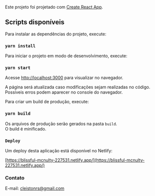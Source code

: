 Este projeto foi projetado com [Create React App](https://github.com/facebook/create-react-app).

## Scripts disponíveis

Para instalar as dependências do projeto, execute:

### `yarn install`

Para iniciar o projeto em modo de desenvolvimento, execute:

### `yarn start`

Acesse [http://localhost:3000](http://localhost:3000) para visualizar no navegador.

A página será atualizada caso modificações sejam realizadas no código.<br />
Possíveis erros podem aparecer no console do navegador.

Para criar um build de produção, execute:

### `yarn build`

Os arquivos de produção serão gerados na pasta `build`.<br />
O build é minificado.

### `Deploy`

Um deploy desta aplicação está disponível no Netlify:

[https://blissful-mcnulty-227531.netlify.app/](https://blissful-mcnulty-227531.netlify.app/)

### Contato

E-mail: cleistonrs@gmail.com